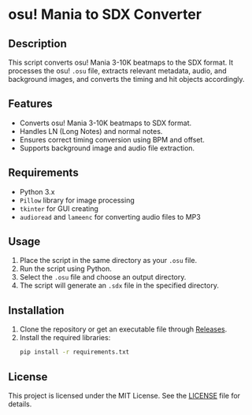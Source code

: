 # osu! Mania to SDX Converter

## Description
This script converts osu! Mania 3-10K beatmaps to the SDX format. It processes the osu! `.osu` file, extracts relevant metadata, audio, and background images, and converts the timing and hit objects accordingly.

## Features
- Converts osu! Mania 3-10K beatmaps to SDX format.
- Handles LN (Long Notes) and normal notes.
- Ensures correct timing conversion using BPM and offset.
- Supports background image and audio file extraction.

## Requirements
- Python 3.x
- `Pillow` library for image processing
- `tkinter` for GUI creating
- `audioread` and `lameenc` for converting audio files to MP3

## Usage
1. Place the script in the same directory as your `.osu` file.
2. Run the script using Python.
3. Select the `.osu` file and choose an output directory.
4. The script will generate an `.sdx` file in the specified directory.

## Installation
1. Clone the repository or get an executable file through [Releases](https://github.com/yukoimi/mania_to_runningstone/releases).
2. Install the required libraries:
   ```bash
   pip install -r requirements.txt
   ```

## License
This project is licensed under the MIT License. See the [LICENSE](https://github.com/yukoimi/mania_to_runningstone/blob/main/LICENSE) file for details.
